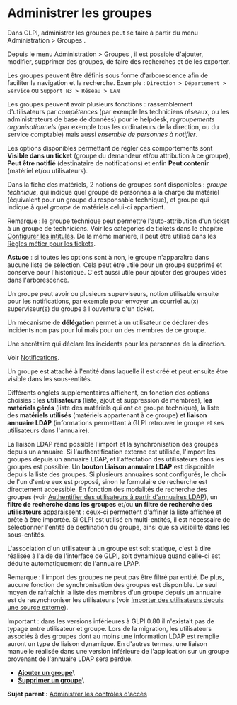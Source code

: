 Administrer les groupes
=======================

Dans GLPI, administrer les groupes peut se faire à partir du menu
Administration \> Groupes .

Depuis le menu Administration \> Groupes , il est possible d'ajouter,
modifier, supprimer des groupes, de faire des recherches et de les
exporter.

Les groupes peuvent être définis sous forme d'arborescence afin de
faciliter la navigation et la recherche. Exemple :
`Direction > Département > Service` ou `Support N3 > Réseau > LAN`

Les groupes peuvent avoir plusieurs fonctions : rassemblement
d'utilisateurs par *compétences* (par exemple les techniciens réseaux,
ou les administrateurs de base de données) pour le helpdesk,
*regroupements organisationnels* (par exemple tous les ordinateurs de la
direction, ou du service comptable) mais aussi *ensemble de personnes à
notifier*.

Les options disponibles permettant de régler ces comportements sont
**Visible dans un ticket** (groupe du demandeur et/ou attribution à ce
groupe), **Peut être notifié** (destinataire de notifications) et enfin
**Peut contenir** (matériel et/ou utilisateurs).

Dans la fiche des matériels, 2 notions de groupes sont disponibles :
*groupe technique*, qui indique quel groupe de personnes a la charge du
matériel (équivalent pour un groupe du responsable technique), et groupe
qui indique à quel *groupe* de matériels celui-ci appartient.

Remarque : le groupe technique peut permettre l'auto-attribution d'un
ticket à un groupe de techniciens. Voir les catégories de tickets dans
le chapitre [Configurer les
intitulés](config_dropdown.html "Les intitulés se configurent depuis le menu Configuration > Intitulés").
De la même manière, il peut être utilisé dans les [Règles métier pour
les
tickets](administration_rule_ticket.html "Lors de la création d'un ticket, un mécanisme permet de modifier les attributs du ticket de manière automatique.").

**Astuce** : si toutes les options sont à non, le groupe n'apparaîtra
dans aucune liste de sélection. Cela peut être utile pour un groupe
supprimé et conservé pour l'historique. C'est aussi utile pour ajouter
des groupes vides dans l'arborescence.

Un groupe peut avoir ou plusieurs superviseurs, notion utilisable
ensuite pour les notifications, par exemple pour envoyer un courriel
au(x) superviseur(s) du groupe à l'ouverture d'un ticket.

Un mécanisme de **délégation** permet à un utilisateur de déclarer des
incidents non pas pour lui mais pour un des membres de ce groupe.

Une secrétaire qui déclare les incidents pour les personnes de la
direction.

Voir
[Notifications](config_notification_notifications.html "Une notification est l'association d'un événement pour un type donné avec un modèle. Une liste destinataire est créée à cet effet.").

Un groupe est attaché à l'entité dans laquelle il est créé et peut
ensuite être visible dans les sous-entités.

Différents onglets supplémentaires affichent, en fonction des options
choisies : les **utilisateurs** (liste, ajout et suppression de
membres), **les matériels gérés** (liste des matériels qui ont ce groupe
technique), la liste des **matériels utilisés** (matériels appartenant à
ce groupe) et **liaison annuaire LDAP** (informations permettant à GLPI
retrouver le groupe et ses utilisateurs dans l'annuaire).

La liaison LDAP rend possible l'import et la synchronisation des groupes
depuis un annuaire. Si l'authentification externe est utilisée, l'import
les groupes depuis un annuaire LDAP, et l'affectation des utilisateurs
dans les groupes est possible. Un **bouton Liaison annuaire LDAP** est
disponible depuis la liste des groupes. Si plusieurs annuaires sont
configurés, le choix de l'un d'entre eux est proposé, sinon le
formulaire de recherche est directement accessible. En fonction des
modalités de recherche des groupes (voir [Authentifier des utilisateurs
à partir d'annuaires
LDAP](config_auth_ldap.html "L'interface de GLPI avec les annuaires LDAP se configure depuis le menu Configuration > Authentification > Annuaire LDAP.")),
un **filtre de recherche dans les groupes** et/ou **un filtre de
recherche des utilisateurs** apparaissent : ceux-ci permettent d'affiner
la liste affichée et prête à être importée. Si GLPI est utilisé en
multi-entités, il est nécessaire de sélectionner l'entité de destination
du groupe, ainsi que sa visibilité dans les sous-entités.

L'association d'un utilisateur à un groupe est soit statique, c'est à
dire réalisée à l'aide de l'interface de GLPI, soit dynamique quand
celle-ci est déduite automatiquement de l'annuaire LPAP.

Remarque : l'import des groupes ne peut pas être filtré par entité. De
plus, aucune fonction de synchronisation des groupes est disponible. Le
seul moyen de rafraîchir la liste des membres d'un groupe depuis un
annuaire est de resynchroniser les utilisateurs (voir [Importer des
utilisateurs depuis une source
externe](administration_user_import.html)).

Important : dans les versions inférieures à GLPI 0.80 il n'existait pas
de typage entre utilisateur et groupe. Lors de la migration, les
utilisateurs associés à des groupes dont au moins une information LDAP
est remplie auront un type de liaison dynamique. En d'autres termes, une
liaison manuelle réalisée dans une version inférieure de l'application
sur un groupe provenant de l'annuaire LDAP sera perdue.

-   **[Ajouter un groupe](../glpi/administration_group_t_create.html)**\
-   **[Supprimer un
    groupe](../glpi/administration_group_t_delete.html)**\

**Sujet parent :** [Administrer les contrôles
d'accès](../glpi/access_control_intro.html "Cette partie décrit comment administrer le système de contrôle d'accès qui permet à chaque utilisateur d'accéder à un contexte d'utilisation spécifique.")
